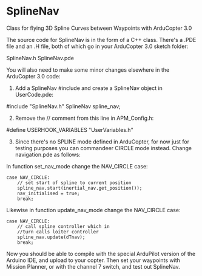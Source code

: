 SplineNav
=========

Class for flying 3D Spline Curves between Waypoints with ArduCopter 3.0

The source code for SplineNav is in the form of a C++ class. There's a .PDE file and an .H file, both of which go in your ArduCopter 3.0 sketch folder:

SplineNav.h
SplineNav.pde

You will also need to make some minor changes elsewhere in the ArduCopter 3.0 code:

1. Add a SplineNav #include and create a SplineNav object in UserCode.pde:

#include "SplineNav.h"
SplineNav spline_nav;

2. Remove the // comment from this line in APM_Config.h:

#define USERHOOK_VARIABLES "UserVariables.h" 

3. Since there's no SPLINE mode defined in ArduCopter, for now just for testing purposes you can commandeer CIRCLE mode instead. Change navigation.pde as follows:

In function set_nav_mode change the NAV_CIRCLE case:

    case NAV_CIRCLE:
        // set start of spline to current position
        spline_nav.start(inertial_nav.get_position());
        nav_initialised = true;
        break;            

Likewise in function update_nav_mode change the NAV_CIRCLE case:

    case NAV_CIRCLE:
        // call spline controller which in
        //turn calls loiter controller
        spline_nav.update(dTnav);
        break;

Now you should be able to compile with the special ArduPilot version of the Arduino IDE, and upload to your copter. Then set your waypoints with Mission Planner, or with the channel 7 switch, and test out SplineNav.
